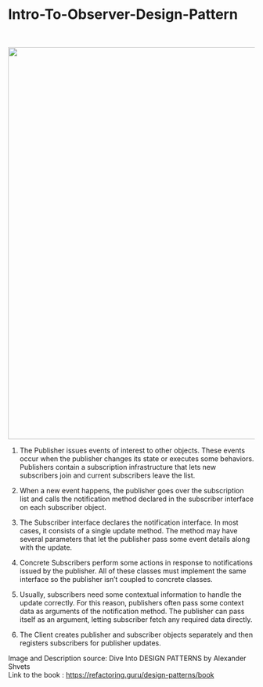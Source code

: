 # Intro-To-Observer-Design-Pattern

<br/>

<p align="center">
  <img src="https://github.com/user-attachments/assets/5bf8ebf2-d023-4076-a677-f4443219818a" width="800">
</p>

1. The Publisher issues events of interest to other objects. These events occur when the publisher changes its state or executes some behaviors. Publishers contain a subscription infrastructure that lets new subscribers join and current subscribers leave the list.

2. When a new event happens, the publisher goes over the subscription list and calls the notification method declared in the subscriber interface on each subscriber object.

3. The Subscriber interface declares the notification interface. In most cases, it consists of a single update method. The method may have several parameters that let the publisher pass some event details along with the update.

4. Concrete Subscribers perform some actions in response to notifications issued by the publisher. All of these classes must implement the same interface so the publisher isn’t coupled to concrete classes.

5. Usually, subscribers need some contextual information to handle the update correctly. For this reason, publishers often pass some context data as arguments of the notification method. The publisher can pass itself as an argument, letting subscriber fetch any required data directly.

6. The Client creates publisher and subscriber objects separately and then registers subscribers for publisher updates.

Image and Description source: Dive Into DESIGN PATTERNS by Alexander Shvets <br/>
Link to the book : https://refactoring.guru/design-patterns/book
